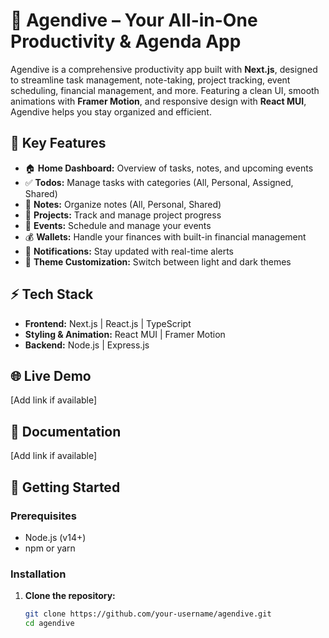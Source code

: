 # 📅 Agendive – Your All-in-One Productivity & Agenda App

Agendive is a comprehensive productivity app built with **Next.js**, designed to streamline task management, note-taking, project tracking, event scheduling, financial management, and more. Featuring a clean UI, smooth animations with **Framer Motion**, and responsive design with **React MUI**, Agendive helps you stay organized and efficient.

## 🚀 Key Features

- 🏠 **Home Dashboard:** Overview of tasks, notes, and upcoming events  
- ✅ **Todos:** Manage tasks with categories (All, Personal, Assigned, Shared)  
- 📝 **Notes:** Organize notes (All, Personal, Shared)  
- 📂 **Projects:** Track and manage project progress  
- 📅 **Events:** Schedule and manage your events  
- 💰 **Wallets:** Handle your finances with built-in financial management  
- 🔔 **Notifications:** Stay updated with real-time alerts  
- 🎨 **Theme Customization:** Switch between light and dark themes  

## ⚡ Tech Stack

- **Frontend:** Next.js | React.js | TypeScript  
- **Styling & Animation:** React MUI | Framer Motion  
- **Backend:** Node.js | Express.js  

## 🌐 Live Demo  
[Add link if available]

## 📄 Documentation  
[Add link if available]

## 🚀 Getting Started

### Prerequisites
- Node.js (v14+)
- npm or yarn

### Installation

1. **Clone the repository:**
   ```bash
   git clone https://github.com/your-username/agendive.git
   cd agendive
